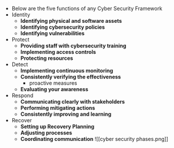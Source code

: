 - Below are the five functions of any Cyber Security Framework 
- Identity
	- **Identifying physical and software assets**
	- **Identifying cybersecurity policies**
	- **Identifying vulnerabilities**
- Protect
	- **Providing staff with cybersecurity training**
	- **Implementing access controls**
	- **Protecting resources**
- Detect
	- **Implementing continuous monitoring**
	- **Consistently verifying the effectiveness**
		- proactive measures
	- **Evaluating your awareness**
- Respond
	- **Communicating clearly with stakeholders**
	- **Performing mitigating actions**
	- **Consistently improving and learning**
- Recover
	- **Setting up Recovery Planning**
	- **Adjusting processes**
	- **Coordinating communication**
![[cyber security phases.png]]